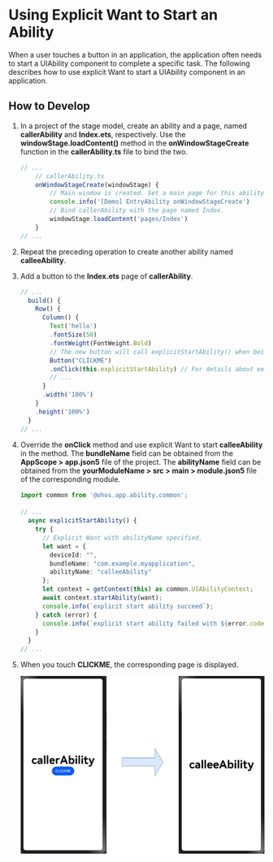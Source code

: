 # Using Explicit Want to Start an Ability


When a user touches a button in an application, the application often needs to start a UIAbility component to complete a specific task. The following describes how to use explicit Want to start a UIAbility component in an application.


## How to Develop

1. In a project of the stage model, create an ability and a page, named **callerAbility** and **Index.ets**, respectively. Use the **windowStage.loadContent()** method in the **onWindowStageCreate** function in the **callerAbility.ts** file to bind the two.
   
   ```ts
   // ...
       // callerAbility.ts
       onWindowStageCreate(windowStage) {
           // Main window is created. Set a main page for this ability.
           console.info('[Demo] EntryAbility onWindowStageCreate')
           // Bind callerAbility with the page named Index.
           windowStage.loadContent('pages/Index')
       }
   // ...
   ```

2. Repeat the preceding operation to create another ability named **calleeAbility**.

3. Add a button to the **Index.ets** page of **callerAbility**.
   
   ```ts
   // ...
     build() {
       Row() {
         Column() {
           Text('hello')
           .fontSize(50)
           .fontWeight(FontWeight.Bold)
           // The new button will call explicitStartAbility() when being touched.
           Button("CLICKME")
           .onClick(this.explicitStartAbility) // For details about explicitStartAbility, see the sample code below.
           // ...
         }
         .width('100%')
       }
       .height('100%')
     }
   // ...
   ```

4. Override the **onClick** method and use explicit Want to start **calleeAbility** in the method. The **bundleName** field can be obtained from the **AppScope > app.json5** file of the project. The **abilityName** field can be obtained from the **yourModuleName &gt; src &gt; main &gt; module.json5** file of the corresponding module.
   
   ```ts
   import common from '@ohos.app.ability.common';
   
   // ...
     async explicitStartAbility() {
       try {
         // Explicit Want with abilityName specified.
         let want = {
           deviceId: "",
           bundleName: "com.example.myapplication",
           abilityName: "calleeAbility"
         };
         let context = getContext(this) as common.UIAbilityContext;
         await context.startAbility(want);
         console.info(`explicit start ability succeed`);
       } catch (error) {
         console.info(`explicit start ability failed with ${error.code}`);
       }
     }
   // ...
   ```

5. When you touch **CLICKME**, the corresponding page is displayed.
   
   ![startAbilityWtExplicitWant](figures/startAbilityWtExplicitWant.PNG)
